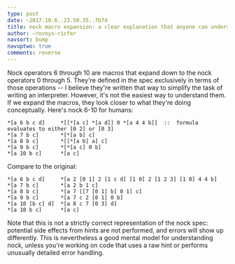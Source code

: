 ```yaml
---
type: post
date: ~2017.10.6..23.50.35..fb74
title: nock macro expansion: a clear explanation that anyone can understand
author: ~rovnys-ricfer
navsort: bump
navuptwo: true
comments: reverse
---
```


Nock operators 6 through 10 are macros that expand down to the nock operators 0 through 5. They're defined in the spec exclusively in terms of those operations -- I believe they're written that way to simplify the task of writing an interpreter. However, it's not the easiest way to understand them. If we expand the macros, they look closer to what they're doing conceptually. Here's nock 6-10 for humans:

```
*[a 6 b c d]     *[[*[a c] *[a d]] 0 *[a 4 4 b]]  ::  formula evaluates to either [0 2] or [0 3]
*[a 7 b c]       *[*[a b] c]
*[a 8 b c]       *[[*[a b] a] c]
*[a 9 b c]       *[*[a c] 0 b]
*[a 10 b c]      *[a c]
```
Compare to the original:
```
*[a 6 b c d]     *[a 2 [0 1] 2 [1 c d] [1 0] 2 [1 2 3] [1 0] 4 4 b]
*[a 7 b c]       *[a 2 b 1 c]
*[a 8 b c]       *[a 7 [[7 [0 1] b] 0 1] c]
*[a 9 b c]       *[a 7 c 2 [0 1] 0 b]
*[a 10 [b c] d]  *[a 8 c 7 [0 3] d]
*[a 10 b c]      *[a c]
```
Note that this is not a strictly correct representation of the nock spec: potential side effects from hints are not performed, and errors will show up differently. This is nevertheless a good mental model for understanding nock, unless you're working on code that uses a raw hint or performs unusually detailed error handling.